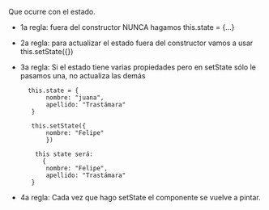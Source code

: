  Que ocurre con el estado. 
  - 1a regla: fuera del constructor NUNCA hagamos
           this.state = {...}
  - 2a regla: para actualizar el estado fuera del
   constructor vamos a usar this.setState({})
  - 3a regla: Si el estado tiene varias propiedades 
    pero en setState sólo le pasamos una, no actualiza
    las demás
  
          this.state = {
               nombre: "juana",
               apellido: "Trastámara"
           }
  
           this.setState({
               nombre: "Felipe"
               })
  
            this state será:
              {
               nombre: "Felipe",
               apellido: "Trastámara"
           }
  - 4a regla: Cada vez que hago setState el componente 
     se vuelve a pintar.

